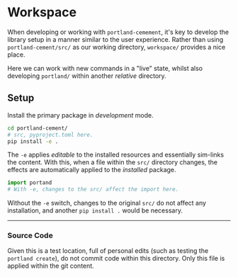 # Workspace

When developing or working with `portland-cemement`, it's key to develop the library setup in a manner similar to the user experience. Rather than using `portland-cement/src/` as our working directory, `workspace/` provides a nice place.

Here we can work with new commands in a "live" state, whilst also developing `portland/` within another _relative_ directory.

## Setup

Install the primary package in _development_ mode.

```bash
cd portland-cement/
# src, pyproject.toml here.
pip install -e .
```

The `-e` applies _editable_ to the installed resources and essentially sim-links the content. With this, when a file within the `src/` directory changes, the effects are automatically applied to the _installed_ package.

```py
import portand
# With -e, changes to the src/ affect the import here.
```

Without the `-e` switch, changes to the original `src/` do not affect any installation, and another `pip install .` would be necessary.

---

### Source Code

Given this is a test location, full of personal edits (such as testing the `portland create`), do not commit code within this directory. Only this file is applied within the git content.